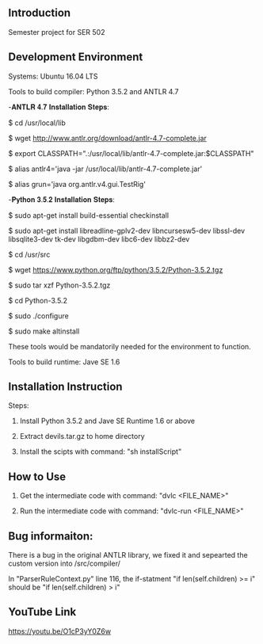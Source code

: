 ## Introduction
Semester project for SER 502

## Development Environment
Systems: Ubuntu 16.04 LTS

Tools to build compiler: Python 3.5.2 and ANTLR 4.7

-𝐀𝐍𝐓𝐋𝐑 𝟒.𝟕 𝐈𝐧𝐬𝐭𝐚𝐥𝐥𝐚𝐭𝐢𝐨𝐧 𝐒𝐭𝐞𝐩𝐬:

$ cd /usr/local/lib

$ wget http://www.antlr.org/download/antlr-4.7-complete.jar

$ export CLASSPATH=".:/usr/local/lib/antlr-4.7-complete.jar:$CLASSPATH"

$ alias antlr4='java -jar /usr/local/lib/antlr-4.7-complete.jar'

$ alias grun='java org.antlr.v4.gui.TestRig'

-𝐏𝐲𝐭𝐡𝐨𝐧 𝟑.𝟓.𝟐 𝐈𝐧𝐬𝐭𝐚𝐥𝐥𝐚𝐭𝐢𝐨𝐧 𝐒𝐭𝐞𝐩𝐬:

$ sudo apt-get install build-essential checkinstall

$ sudo apt-get install libreadline-gplv2-dev libncursesw5-dev libssl-dev libsqlite3-dev tk-dev libgdbm-dev libc6-dev libbz2-dev

$ cd /usr/src

$ wget https://www.python.org/ftp/python/3.5.2/Python-3.5.2.tgz

$ sudo tar xzf Python-3.5.2.tgz

$ cd Python-3.5.2

$ sudo ./configure

$ sudo make altinstall

These tools would be mandatorily needed for the environment to function.

Tools to build runtime: Jave SE 1.6

## Installation Instruction
Steps:

1. Install Python 3.5.2 and Jave SE Runtime 1.6 or above

2. Extract devils.tar.gz to home directory

3. Install the scipts with command: "sh installScript"

## How to Use
1. Get the intermediate code with command: "dvlc <FILE_NAME>"

2. Run the intermediate code with command: "dvlc-run <FILE_NAME>"

## Bug informaiton:
There is a bug in the original ANTLR library, we fixed it and sepearted the custom version into /src/compiler/

In "ParserRuleContext.py" line 116, the if-statment "if len(self.children) >= i" should be "if len(self.children) > i" 

## YouTube Link
https://youtu.be/O1cP3yY0Z6w
